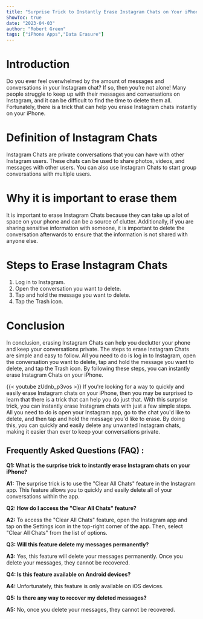 ```yaml
---
title: "Surprise Trick to Instantly Erase Instagram Chats on Your iPhone!"
ShowToc: true 
date: "2023-04-03"
author: "Robert Green" 
tags: ["iPhone Apps","Data Erasure"]
---
```

# Introduction

Do you ever feel overwhelmed by the amount of messages and conversations in your Instagram chat? If so, then you’re not alone! Many people struggle to keep up with their messages and conversations on Instagram, and it can be difficult to find the time to delete them all. Fortunately, there is a trick that can help you erase Instagram chats instantly on your iPhone. 

# Definition of Instagram Chats

Instagram Chats are private conversations that you can have with other Instagram users. These chats can be used to share photos, videos, and messages with other users. You can also use Instagram Chats to start group conversations with multiple users. 

# Why it is important to erase them

It is important to erase Instagram Chats because they can take up a lot of space on your phone and can be a source of clutter. Additionally, if you are sharing sensitive information with someone, it is important to delete the conversation afterwards to ensure that the information is not shared with anyone else. 

# Steps to Erase Instagram Chats

1. Log in to Instagram.
2. Open the conversation you want to delete.
3. Tap and hold the message you want to delete.
4. Tap the Trash icon.

# Conclusion

In conclusion, erasing Instagram Chats can help you declutter your phone and keep your conversations private. The steps to erase Instagram Chats are simple and easy to follow. All you need to do is log in to Instagram, open the conversation you want to delete, tap and hold the message you want to delete, and tap the Trash icon. By following these steps, you can instantly erase Instagram Chats on your iPhone.

{{< youtube zUdnb_p3vos >}} 
If you're looking for a way to quickly and easily erase Instagram chats on your iPhone, then you may be surprised to learn that there is a trick that can help you do just that. With this surprise trick, you can instantly erase Instagram chats with just a few simple steps. All you need to do is open your Instagram app, go to the chat you'd like to delete, and then tap and hold the message you'd like to erase. By doing this, you can quickly and easily delete any unwanted Instagram chats, making it easier than ever to keep your conversations private.

## Frequently Asked Questions (FAQ) :
**Q1: What is the surprise trick to instantly erase Instagram chats on your iPhone?**

**A1:** The surprise trick is to use the "Clear All Chats" feature in the Instagram app. This feature allows you to quickly and easily delete all of your conversations within the app.

**Q2: How do I access the "Clear All Chats" feature?**

**A2:** To access the "Clear All Chats" feature, open the Instagram app and tap on the Settings icon in the top-right corner of the app. Then, select "Clear All Chats" from the list of options.

**Q3: Will this feature delete my messages permanently?**

**A3:** Yes, this feature will delete your messages permanently. Once you delete your messages, they cannot be recovered.

**Q4: Is this feature available on Android devices?**

**A4:** Unfortunately, this feature is only available on iOS devices.

**Q5: Is there any way to recover my deleted messages?**

**A5:** No, once you delete your messages, they cannot be recovered.


